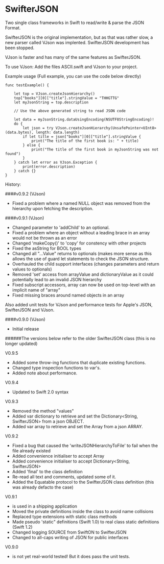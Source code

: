 # SwifterJSON

Two single class frameworks in Swift to read/write & parse the JSON Format.

SwifterJSON is the original implementation, but as that was rather slow, a new parser called VJson was implented. SwifterJSON development has been stopped.

VJson is faster and has many of the same features as SwifterJSON.

To use VJson: Add the files ASCII.swift and VJson to your project.

Example usage (Full example, you can use the code below directly)

    func testExample() {
        
        let top = VJson.createJsonHierarchy()
        top["books"][0]["title"].stringValue = "THHGTTG"
        let myJsonString = top.description
        
        // Use the above generated string to read JSON code
        
        let data = myJsonString.dataUsingEncoding(NSUTF8StringEncoding)!
        do {
            let json = try VJson.createJsonHierarchy(UnsafePointer<UInt8>(data.bytes), length: data.length)
            if let title = json["books"][0]["title"].stringValue {
                print("The title of the first book is: " + title)
            } else {
                print("The title of the first book in myJsonString was not found")
            }
        } catch let error as VJson.Exception {
            print(error.description)
        } catch {}
    }


History:

####v0.9.2 (VJson)

- Fixed a problem where a named NULL object was removed from the hierarchy upon fetching the description.

####v0.9.1 (VJson)

- Changed parameter to 'addChild' to an optional.
- Fixed a problem where an object without a leading brace in an array would not be thrown as an error
- Changed 'makeCopy()' to 'copy' for constency with other projects
- Fixed the asString for BOOL types
- Changed all "...Value" returns to optionals (makes more sense as this allows the use of guard let statements to check the JSON structure.
- Overhauled the child support interfaces (changes parameters and return values to optionals)
- Removed 'set' access from arrayValue and dictionaryValue as it could potentially lead to an invalid JSON hierarchy
- Fixed subscript accessors, array can now be used on top-level with an implicit name of "array"
- Fixed missing braces around named objects in an array

Also added unit tests for VJson and performance tests for Apple's JSON, SwifterJSON and VJson.

####v0.9.0 (VJson)

- Initial release

######The versions below refer to the older SwifterJSON class (this is no longer updated)

V0.9.5

- Added some throw-ing functions that duplicate existing functions.
- Changed type inspection functions to var's.
- Added note about performance.

V0.9.4

- Updated to Swift 2.0 syntax

V0.9.3

- Removed the method "values"
- Added var dictionary to retrieve and set the Dictionary<String, SwifterJSON> from a json OBJECT.
- Added var array to retrieve and set the Array<SwifterJSON> from a json ARRAY.

V0.9.2

- Fixed a bug that caused the 'writeJSONHierarchyToFile' to fail when the file already existed
- Added convenience initialiser to accept Array<SwifterJSON>
- Added convenience initialiser to accept Dictionary<String, SwifterJSON>
- Added 'final' to the class definition
- Re-read all text and comments, updated some of it.
- Added the Equatable protocol to the SwifterJSON class definition (this was already defacto the case)

V0.9.1

- is used in a shipping application
- Moved the private definitions inside the class to avoid name collisions
- Replaced type extensions with static class methods
- Made pseudo 'static" definitions (Swift 1.0) to real class static definitions (Swift 1.2)
- Changed logging SOURCE from SwiftON to SwifterJSON
- Changed to all-caps writing of JSON for public interfaces

V0.9.0

- is not yet real-world tested! But it does pass the unit tests.
